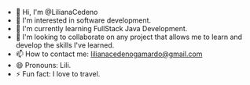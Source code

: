 - 👋 Hi, I'm @LilianaCedeno
- 👀 I'm interested in software development.
- 🌱 I'm currently learning FullStack Java Development.
- 💞️ I'm looking to collaborate on any project that allows me to learn and develop the skills I've learned.
- 📫 How to contact me: lilianacedenogamardo@gmail.com
- 😄 Pronouns: Lili.
- ⚡ Fun fact: I love to travel.
